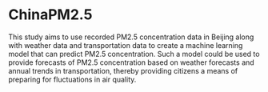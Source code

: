 # ChinaPM2.5

This study aims to use recorded PM2.5 concentration data in Beijing along with weather data and transportation data to create a machine learning model that can predict PM2.5 concentration. Such a model could be used to provide forecasts of PM2.5 concentration based on weather forecasts and annual trends in transportation, thereby providing citizens a means of preparing for fluctuations in air quality.
